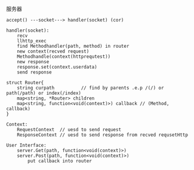 服务器

    accept() ---socket---> handler(socket) (cor)

    handler(socket):
        recv
        llhttp_exec
        find Methodhandler(path, method) in router
        new context(recved request)
        Methodhandle(context(httprequtest))
        new response
        response.set(context.userdata)
        send response

    struct Router{
        string curpath          // find by parents .e.p /(/) or path(/path) or index(/index)
        map<string, *Router> children
        map<string, function<void(context)>) callback // (Method, callback)
    }

    Context:
        RequestContext  // uesd to send request
        ResponseContext // uesd to send response from recved requsetHttp

    User Interface:
        server.Get(path, function<void(context)>)
        server.Post(path, function<void(context)>)
            put callback into router